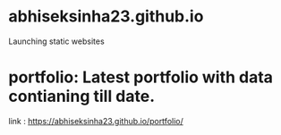 # abhiseksinha23.github.io


Launching static websites

# portfolio: Latest portfolio with data contianing till date.
link : https://abhiseksinha23.github.io/portfolio/
